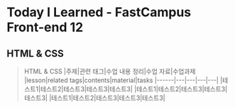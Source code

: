 # Today I Learned - FastCampus Front-end 12
## HTML & CSS
> HTML & CSS
|주제|관련 태그|수업 내용 정리|수업 자료|수업과제
|lesson|related tags|contents|material|tasks
|------|---|---|---|---|
|테스트1|테스트2|테스트3|테스트3|테스트3|
|테스트1|테스트2|테스트3|테스트3|테스트3|
|테스트1|테스트2|테스트3|테스트3|테스트3|
